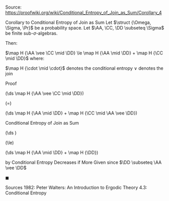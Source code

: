 # 

Source: https://proofwiki.org/wiki/Conditional_Entropy_of_Join_as_Sum/Corollary_4

Corollary to Conditional Entropy of Join as Sum
Let $\struct {\Omega, \Sigma, \Pr}$ be a probability space.
Let $\AA, \CC, \DD \subseteq \Sigma$ be finite sub-$\sigma$-algebras.

Then:

$\map H {\AA \vee \CC \mid \DD} \le \map H {\AA \mid \DD} + \map H {\CC \mid \DD}$
where:

$\map H {\cdot \mid \cdot}$ denotes the conditional entropy
$\vee$ denotes the join


Proof













\(\ds \map H {\AA \vee \CC \mid \DD}\)

\(=\)







\(\ds \map H {\AA \mid \DD} + \map H {\CC \mid \AA \vee \DD}\)





Conditional Entropy of Join as Sum














\(\ds \)

\(\le\)







\(\ds \map H {\AA \mid \DD} + \map H {\DD}\)





by Conditional Entropy Decreases if More Given since $\DD \subseteq \AA \vee \DD$



$\blacksquare$


Sources
1982: Peter Walters: An Introduction to Ergodic Theory $4.3$: Conditional Entropy




